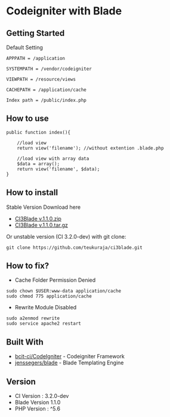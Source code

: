 Codeigniter with Blade
=====

## Getting Started


Default Setting
```
APPPATH = /application

SYSTEMPATH = /vendor/codeigniter

VIEWPATH = /resource/views

CACHEPATH = /application/cache

Index path = /public/index.php
```

## How to use
```
public function index(){

	//load view
	return view('filename'); //without extention .blade.php

	//load view with array data
	$data = array();
	return view('filename', $data);
}
```

## How to install
Stable Version Download here 
* [CI3Blade v.1.1.0.zip](https://github.com/teukuraja/ci3blade/archive/v1.1.0.zip)
* [CI3Blade v.1.1.0.tar.gz](https://github.com/teukuraja/ci3blade/archive/v1.1.0.tar.gz)

Or unstable version (CI 3.2.0-dev) with git clone:
```
git clone https://github.com/teukuraja/ci3blade.git
```
## How to fix?
* Cache Folder Permission Denied
```
sudo chown $USER:www-data application/cache
sudo chmod 775 application/cache
```

* Rewrite Module Disabled
```
sudo a2enmod rewrite
sudo service apache2 restart
```

## Built With

* [bcit-ci/CodeIgniter](https://github.com/bcit-ci/CodeIgniter/) - Codeigniter Framework
* [jenssegers/blade](https://github.com/jenssegers/blade) - Blade Templating Engine

## Version

* CI Version : 3.2.0-dev
* Blade Version 1.1.0
* PHP Version : ^5.6

